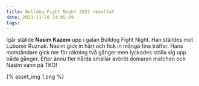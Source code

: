 ```yaml
---
title: Bulldog Fight Night 2021 resultat
date: 2021-11-20 14:05:09
tags:
---
```


Igår ställde **Nasim Kazem** upp i galan Bulldog Fight Night. Han ställdes mot Lubomir Ruznak. Nasim gick in hårt och fick in många fina träffar. Hans motståndare gick ner för räkning två gånger men lyckades ställa sig upp båda gånger. Efter ännu fler hårda smällar avbröt domaren matchen och Nasim vann på TKO!

<div style="display: inline-block; width: 100%;">
	{% asset_img 1.png %}
</div>